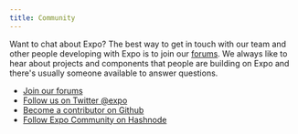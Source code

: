 ```yaml
---
title: Community
---
```


Want to chat about Expo? The best way to get in touch with our team and other people developing with Expo is to join our [forums](http://forums.expo.io/). We always like to hear about projects and components that people are building on Expo and there's usually someone available to answer questions.

- [Join our forums](http://forums.expo.io/)
- [Follow us on Twitter @expo](https://twitter.com/expo)
- [Become a contributor on Github](https://github.com/expo)
- [Follow Expo Community on Hashnode](https://hashnode.com/n/expo)
